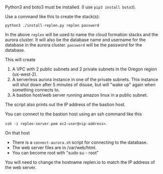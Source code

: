 Python3 and boto3 must be installed. (I use `pip3 install boto3`).

Use a command like this to create the stack(s):

`python3 ./install-replen.py replen password`

In the above `replen` will be used to name the cloud formation stacks and the aurora cluster.  It will also be the database name and username for the database in the aurora cluster.  `password` will be the password for the database.

This will create 
1. A VPC with 2 public subnets and 2 private subnets in the Oregon region (us-west-2).  
2. A serverless aurora instance in one of the private subnets.  This instance will shut down after 5 minutes of disuse, but will "wake up" again when something connects to.
3. A bastion host/web server running amazon linux in a public subnet.

The script also prints out the IP address of the bastion host. 

You can connect to the bastion host using an ssh command like this

`ssh -i replen-server.pem ec2-user@<ip-address>`.

On that host 
* There is a `connect-aurora.sh` script for connecting to the database.  
* The web server files are in /var/web/html.  
* You can become root with "sudo su - root"


You will need to change the hostname replen.io to match the IP address of the web server.
